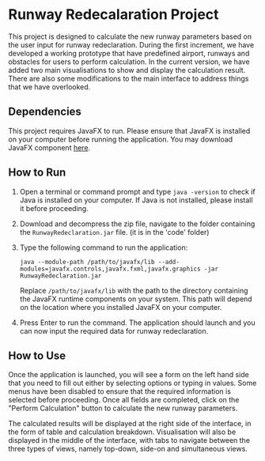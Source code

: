 # Runway Redecalaration Project

This project is designed to calculate the new runway parameters based on the user input for runway redeclaration. During the first increment, we have developed a working prototype that have predefined airport, runways and obstacles for users to perform calculation. In the current version, we have added two main visualisations to show and display the calculation result. There are also some modifications to the main interface to address things that we have overlooked.

## Dependencies

This project requires JavaFX to run. Please ensure that JavaFX is installed on your computer before running the application.
You may download JavaFX component [here](https://gluonhq.com/products/javafx/).

## How to Run

1. Open a terminal or command prompt and type `java -version` to check if Java is installed on your computer. If Java is not installed, please install it before proceeding.

2. Download and decompress the zip file, navigate to the folder containing the `RunwayRedeclaration.jar` file. (it is in the 'code' folder)

3. Type the following command to run the application:

   `java --module-path /path/to/javafx/lib --add-modules=javafx.controls,javafx.fxml,javafx.graphics -jar RunwayRedeclaration.jar`

   Replace `/path/to/javafx/lib` with the path to the directory containing the JavaFX runtime components on your system. This path will depend on the location where you installed JavaFX on your computer.

4. Press Enter to run the command. The application should launch and you can now input the required data for runway redeclaration.

## How to Use

Once the application is launched, you will see a form on the left hand side that you need to fill out either by selecting options or typing in values. Some menus have been disabled to ensure that the required information is selected before proceeding. Once all fields are completed, click on the "Perform Calculation" button to calculate the new runway parameters. 

The calculated results will be displayed at the right side of the interface, in the form of table and calculation breakdown. Visualisation will also be displayed in the middle of the interface, with tabs to navigate between the three types of views, namely top-down, side-on and simultaneous views.
